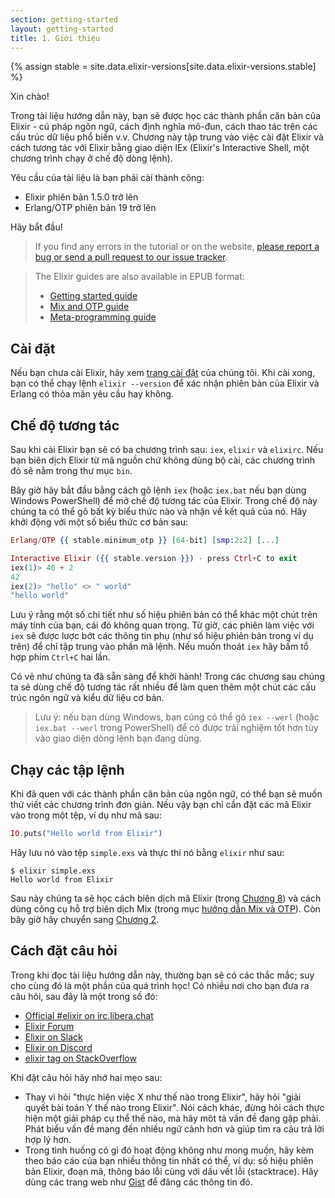 ```yaml
---
section: getting-started
layout: getting-started
title: 1. Giới thiệu
---
```

{% assign stable = site.data.elixir-versions[site.data.elixir-versions.stable] %}

Xin chào!

Trong tài liệu hướng dẫn này, bạn sẽ được học các thành phần căn bản của Elixir - cú pháp ngôn ngữ, cách định nghĩa mô-đun, cách thao tác trên các cấu trúc dữ liệu phổ biến v.v. Chương này tập trung vào việc cài đặt Elixir và cách tương tác với Elixir bằng giao diện IEx (Elixir's Interactive Shell, một chương trình chạy ở chế độ dòng lệnh).

Yêu cầu của tài liệu là bạn phải cài thành công:

* Elixir phiên bản 1.5.0 trở lên
* Erlang/OTP phiên bản 19 trở lên

Hãy bắt đầu!

> If you find any errors in the tutorial or on the website, [please report a bug or send a pull request to our issue tracker](https://github.com/elixir-lang/elixir-lang.github.com).

> The Elixir guides are also available in EPUB format:
>
>   * [Getting started guide](https://elixir-lang.org/downloads/books/elixir-getting-started-guide.epub)
>   * [Mix and OTP guide](https://elixir-lang.org/downloads/books/mix-and-otp.epub)
>   * [Meta-programming guide](https://elixir-lang.org/downloads/books/meta-programming-in-elixir.epub)

## Cài đặt

Nếu bạn chưa cài Elixir, hãy xem [trang cài đặt](/install.html) của chúng tôi. Khi cài xong, bạn có thể chạy lệnh `elixir --version` để xác nhận phiên bản của Elixir và Erlang có thỏa mãn yêu cầu hay không.

## Chế độ tương tác

Sau khi cài Elixir bạn sẽ có ba chương trình sau: `iex`, `elixir` và `elixirc`. Nếu bạn biên dịch Elixir từ mã nguồn chứ không dùng bộ cài, các chương trình đó sẽ nằm trong thư mục `bin`.

Bây giờ hãy bắt đầu bằng cách gõ lệnh `iex` (hoặc `iex.bat` nếu bạn dùng Windows PowerShell) để mở chế độ tương tác của Elixir. Trong chế độ này chúng ta có thể gõ bất kỳ biểu thức nào và nhận về kết quả của nó. Hãy khởi động với một số biểu thức cơ bản sau:

```elixir
Erlang/OTP {{ stable.minimum_otp }} [64-bit] [smp:2:2] [...]

Interactive Elixir ({{ stable.version }}) - press Ctrl+C to exit
iex(1)> 40 + 2
42
iex(2)> "hello" <> " world"
"hello world"
```

Lưu ý rằng một số chi tiết như số hiệu phiên bản có thể khác một chút trên máy tính của bạn, cái đó không quan trọng. Từ giờ, các phiên làm việc với `iex` sẽ được lược bớt các thông tin phụ (như số hiệu phiên bản trong ví dụ trên) để chỉ tập trung vào phần mã lệnh. Nếu muốn thoát `iex` hãy bấm tổ hợp phím `Ctrl+C` hai lần.

Có vẻ như chúng ta đã sẵn sàng để khởi hành! Trong các chương sau chúng ta sẽ dùng chế độ tương tác rất nhiều để làm quen thêm một chút các cấu trúc ngôn ngữ và kiểu dữ liệu cơ bản.

> Lưu ý: nếu bạn dùng Windows, bạn cũng có thể gõ `iex --werl` (hoặc `iex.bat --werl` trong PowerShell) để có được trải nghiệm tốt hơn tùy vào giao diện dòng lệnh bạn đang dùng.

## Chạy các tập lệnh

Khi đã quen với các thành phần căn bản của ngôn ngữ, có thể bạn sẽ muốn thử viết các chương trình đơn giản. Nếu vậy bạn chỉ cần đặt các mã Elixir vào trong một tệp, ví dụ như mã sau:

```elixir
IO.puts("Hello world from Elixir")
```

Hãy lưu nó vào tệp `simple.exs` và thực thi nó bằng `elixir` như sau:

```console
$ elixir simple.exs
Hello world from Elixir
```

Sau này chúng ta sẽ học cách biên dịch mã Elixir (trong [Chương 8](/getting-started/modules-and-functions.html)) và cách dùng công cụ hỗ trợ biên dịch Mix (trong mục [hướng dẫn Mix và OTP](/getting-started/mix-otp/introduction-to-mix.html)). Còn bây giờ hãy chuyển sang [Chương 2](/getting-started/basic-types.html).

## Cách đặt câu hỏi

Trong khi đọc tài liệu hướng dẫn này, thường bạn sẽ có các thắc mắc; suy cho cùng đó là một phần của quá trình học! Có nhiều nơi cho bạn đưa ra câu hỏi, sau đây là một trong số đó:

* [Official #elixir on irc.libera.chat](irc://irc.libera.chat/elixir)
* [Elixir Forum](http://elixirforum.com)
* [Elixir on Slack](https://elixir-slackin.herokuapp.com/)
* [Elixir on Discord](https://discord.gg/elixir)
* [elixir tag on StackOverflow](https://stackoverflow.com/questions/tagged/elixir)

Khi đặt câu hỏi hãy nhớ hai mẹo sau:

* Thay vì hỏi "thực hiện việc X như thế nào trong Elixir", hãy hỏi "giải quyết bài toán Y thế nào trong Elixir". Nói cách khác, đừng hỏi cách thực hiện một giải pháp cụ thể thế nào, mà hãy môt tả vấn đề đang gặp phải. Phát biểu vấn đề mang đến nhiều ngữ cảnh hơn và giúp tìm ra câu trả lời hợp lý hơn.
* Trong tình huống có gì đó hoạt động không như mong muốn, hãy kèm theo báo cáo của bạn nhiều thông tin nhất có thể, ví dụ: số hiệu phiên bản Elixir, đoạn mã, thông báo lỗi cùng với dấu vết lỗi (stacktrace). Hãy dùng các trang web như [Gist](https://gist.github.com/) để đăng các thông tin đó.
